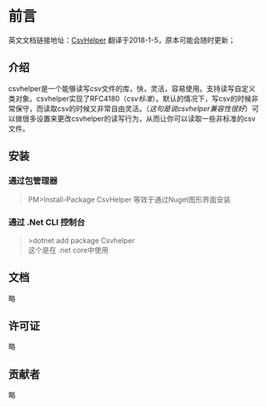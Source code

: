 # 前言
英文文档链接地址：[CsvHelper](http://joshclose.github.io/CsvHelper/#change-log)
翻译于2018-1-5，原本可能会随时更新；
## 介绍
csvhelper是一个能够读写csv文件的库，快，灵活，容易使用。支持读写自定义类对象。csvhelper实现了RFC4180（*csv标准*）。默认的情况下，写csv的时候非常保守，而读取csv的时候又非常自由灵活。（*这句是说csvhelper兼容性很好*）可以做很多设置来更改csvhelper的读写行为，从而让你可以读取一些非标准的csv文件。

## 安装
### 通过包管理器
>PM>Install-Package CsvHelper
等效于通过Nuget图形界面安装
### 通过 .Net CLI 控制台
> \>dotnet add package Csvhelper  
 这个是在 .net core中使用  
## 文档
略
## 许可证
略
## 贡献者
略